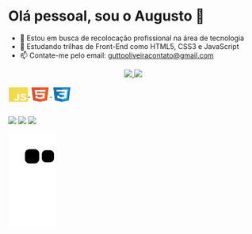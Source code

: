 # Olá pessoal, sou o Augusto 👋


- 🔭 Estou em busca de recolocação profissional na área de tecnologia
- 🌱 Estudando trilhas de Front-End como HTML5, CSS3 e JavaScript
- 📫 Contate-me pelo email: guttooliveiracontato@gmail.com

<div align="center">
  <a href="https://github.com/guttooliveira">
  <img height="180em" src="https://github-readme-stats.vercel.app/api?username=guttooliveira&show_icons=true&theme=vue-dark&include_all_commits=true&count_private=true"/>
  <img height="180em" src="https://github-readme-stats.vercel.app/api/top-langs/?username=guttooliveira&layout=compact&langs_count=7&theme=vue-dark"/>
</div>
<div style="display: inline_block"><br>
  <img align="center" alt="Js" height="30" width="40" src="https://raw.githubusercontent.com/devicons/devicon/master/icons/javascript/javascript-plain.svg">
  <img align="center" alt="HTML" height="30" width="40" src="https://raw.githubusercontent.com/devicons/devicon/master/icons/html5/html5-original.svg">
  <img align="center" alt="CSS" height="30" width="40" src="https://raw.githubusercontent.com/devicons/devicon/master/icons/css3/css3-original.svg">
</div>

  ##
  
<div> 
   <a href="https://www.instagram.com/guttooliveiraa/" target="_blank"><img src="https://img.shields.io/badge/-Instagram-%23E4405F?style=for-the-badge&logo=instagram&logoColor=white" target="_blank"></a>
  <a href = "mailto:guttooliveiracontato@gmail.com"><img src="https://img.shields.io/badge/-Gmail-%23333?style=for-the-badge&logo=gmail&logoColor=white" target="_blank"></a>
  <a href="https://www.linkedin.com/in/augustosergiodeoliveira/" target="_blank"><img src="https://img.shields.io/badge/-LinkedIn-%230077B5?style=for-the-badge&logo=linkedin&logoColor=white" target="_blank"></a> 
 
  ![Snake animation](https://github.com/guttooliveira/guttooliveira/blob/output/github-contribution-grid-snake.svg)
 
</div>
  
